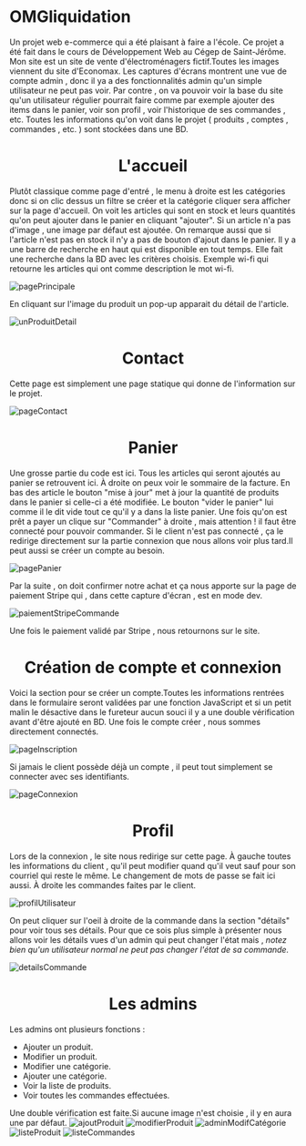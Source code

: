 # OMGliquidation
Un projet web e-commerce qui a été plaisant à faire a l'école. Ce projet a été fait dans le cours de Développement Web au Cégep de Saint-Jérôme. Mon site est un site de vente d'électroménagers fictif.Toutes les images viennent du site d'Economax. Les captures d'écrans montrent une vue de compte admin , donc il ya a des fonctionnalités admin qu'un simple utilisateur ne peut pas voir. Par contre , on va pouvoir voir la base du site qu'un utilisateur régulier pourrait faire comme par exemple ajouter des items dans le panier, voir son profil , voir l'historique de ses commandes , etc. Toutes les informations qu'on voit dans le projet ( produits , comptes , commandes , etc. ) sont stockées dans une BD.

# <h1 align="center">L'accueil</h1>

Plutôt classique comme page d'entré , le menu à droite est les catégories donc si on clic dessus un filtre se créer et la catégorie cliquer sera afficher sur la page d'accueil. On voit les articles qui sont en stock et leurs quantités qu'on peut ajouter dans le panier en cliquant "ajouter". Si un article n'a pas d'image , une image par défaut est ajoutée. On remarque aussi que si l'article n'est pas en stock il n'y a pas de bouton d'ajout dans le panier. Il y a une barre de recherche en haut qui est disponible en tout temps. Elle fait une recherche dans la BD avec les critères choisis. Exemple wi-fi qui retourne les articles qui ont comme description le mot wi-fi.

![pagePrincipale](https://github.com/PikminJaune/OMGliquidation/assets/71794298/fabac7e4-f6a4-4560-9573-7016ed37a8bd)

En cliquant sur l'image du produit un pop-up apparait du détail de l'article.

![unProduitDetail](https://github.com/PikminJaune/OMGliquidation/assets/71794298/29fd1411-5f18-4a5f-a622-b047508c5030)

# <h1 align="center">Contact</h1>

Cette page est simplement une page statique qui donne de l'information sur le projet.

![pageContact](https://github.com/PikminJaune/OMGliquidation/assets/71794298/a81c0286-9cb3-4d2f-9003-370725b6f04a)

# <h1 align="center">Panier</h1>

Une grosse partie du code est ici. Tous les articles qui seront ajoutés au panier se retrouvent ici. À droite on peux voir le sommaire de la facture. En bas des article le bouton "mise à jour" met à jour la quantité de produits dans le panier si celle-ci a été modifiée. Le bouton "vider le panier" lui comme il le dit vide tout ce qu'il y a dans la liste panier. Une fois qu'on est prêt a payer un clique sur "Commander" à droite , mais attention ! il faut être connecté pour pouvoir commander. Si le client n'est pas connecté , ça le redirige directement sur la partie connexion que nous allons voir plus tard.Il peut aussi se créer un compte au besoin.

![pagePanier](https://github.com/PikminJaune/OMGliquidation/assets/71794298/ff8576f0-b75a-4201-aaa1-421fab97fdcb)


Par la suite , on doit confirmer notre achat et ça nous apporte sur la page de paiement Stripe qui , dans cette capture d'écran , est en mode dev.

![paiementStripeCommande](https://github.com/PikminJaune/OMGliquidation/assets/71794298/22fbaf65-cee0-4248-a136-a0c0cb94967e)

Une fois le paiement validé par Stripe , nous retournons sur le site.

# <h1 align="center">Création de compte et connexion</h1>

Voici la section pour se créer un compte.Toutes les informations rentrées dans le formulaire seront validées par une fonction JavaScript et si un petit malin le désactive dans le fureteur aucun souci il y a une double vérification avant d'être ajouté en BD. Une fois le compte créer , nous sommes directement connectés.

![pageInscription](https://github.com/PikminJaune/OMGliquidation/assets/71794298/78995c31-4cbe-4eb6-96bd-74883f9a5554)

Si jamais le client possède déjà un compte , il peut tout simplement se connecter avec ses identifiants.

![pageConnexion](https://github.com/PikminJaune/OMGliquidation/assets/71794298/1d623bd8-091f-403e-a6e7-f222628bd33a)

# <h1 align="center">Profil</h1>

Lors de la connexion , le site nous redirige sur cette page. À gauche toutes les informations du client , qu'il peut modifier quand qu'il veut sauf pour son courriel qui reste le même. Le changement de mots de passe se fait ici aussi. À droite les commandes faites par le client.

![profilUtilisateur](https://github.com/PikminJaune/OMGliquidation/assets/71794298/0470e7c4-b859-488a-b1cb-aeee68224d48)

On peut cliquer sur l'oeil à droite de la commande dans la section "détails" pour voir tous ses détails. Pour que ce sois plus simple à présenter nous allons voir les détails vues d'un admin qui peut changer l'état mais , _notez bien qu'un utilisateur normal ne peut pas changer l'état de sa commande._

![detailsCommande](https://github.com/PikminJaune/OMGliquidation/assets/71794298/e737762b-3f2a-471d-a9dc-2239b7286fad)

# <h1 align="center">Les admins</h1>

Les admins ont plusieurs fonctions :
- Ajouter un produit.
- Modifier un produit.
- Modifier une catégorie.
- Ajouter une catégorie.
- Voir la liste de produits.
- Voir toutes les commandes effectuées.

Une double vérification est faite.Si aucune image n'est choisie , il y en aura une par défaut.
![ajoutProduit](https://github.com/PikminJaune/OMGliquidation/assets/71794298/5cfcac72-186f-4e8a-9190-88cc81878eac)
![modifierProduit](https://github.com/PikminJaune/OMGliquidation/assets/71794298/2f8f8494-cbe2-4dfe-abb2-013260fd490b)
![adminModifCatégorie](https://github.com/PikminJaune/OMGliquidation/assets/71794298/1ac2f39b-bbf2-4844-94e6-5cb70f7bb7cd)
![listeProduit](https://github.com/PikminJaune/OMGliquidation/assets/71794298/e743e14a-3c22-4774-83c8-1fc8cff3467d)
![listeCommandes](https://github.com/PikminJaune/OMGliquidation/assets/71794298/887aa46f-bae6-458c-ae89-973a93cc78d3)
